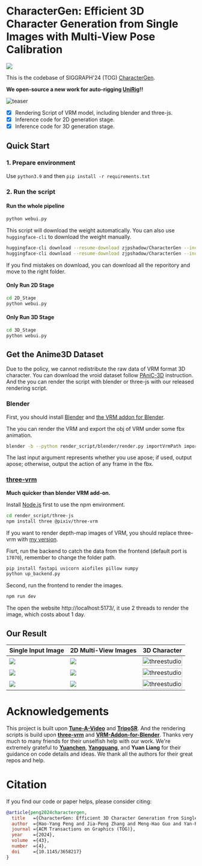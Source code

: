 # CharacterGen: Efficient 3D Character Generation from Single Images with Multi-View Pose Calibration

<a href="https://huggingface.co/spaces/VAST-AI/CharacterGen"><img src="https://img.shields.io/badge/%F0%9F%A4%97%20Gradio%20Demo-Huggingface-orange"></a>

This is the codebase of SIGGRAPH'24 (TOG) [CharacterGen](https://charactergen.github.io/).

**We open-source a new work for auto-rigging [UniRig](https://github.com/VAST-AI-Research/UniRig)!!**

![teaser](./materials/teaser.png)

- [x] Rendering Script of VRM model, including blender and three-js.
- [x] Inference code for 2D generation stage.
- [x] Inference code for 3D generation stage.

## Quick Start

### 1. Prepare environment

Use `python3.9` and then
`pip install -r requirements.txt`

### 2. Run the script

#### Run the whole pipeline

```bash
python webui.py
```

This script will download the weight automatically. 
You can also use `huggingface-cli` to download the weight manually.

```bash
huggingface-cli download --resume-download zjpshadow/CharacterGen --include 2D_Stage/* --local-dir .
huggingface-cli download --resume-download zjpshadow/CharacterGen --include 3D_Stage/* --local-dir .
```

If you find mistakes on download, you can download all the reporitory and move to the right folder.

#### Only Run 2D Stage

```bash
cd 2D_Stage
python webui.py
```

#### Only Run 3D Stage

```bash
cd 3D_Stage
python webui.py
```

## Get the Anime3D Dataset

Due to the policy, we cannot redistribute the raw data of VRM format 3D character.
You can download the vroid dataset follow [PAniC-3D](https://github.com/ShuhongChen/panic3d-anime-reconstruction) instruction.
And the you can render the script with blender or three-js with our released rendering script.

### Blender

First, you should install  [Blender](https://www.blender.org/) and  [the VRM addon for Blender](https://github.com/saturday06/VRM-Addon-for-Blender).

The you can render the VRM and export the obj of VRM under some fbx animation.

```bash
blender -b --python render_script/blender/render.py importVrmPath importFbxPath outputFolder [is_apose]
```

The last input argument represents whether you use apose; if used, output apose; otherwise, output the action of any frame in the fbx.

### [three-vrm](https://github.com/pixiv/three-vrm)

**Much quicker than blender VRM add-on.**

Install [Node.js](https://nodejs.org/) first to use the npm environment.

```bash
cd render_script/three-js
npm install three @pixiv/three-vrm
```

If you want to render depth-map images of VRM, you should replace three-vrm with [my version](/home/zjp/CharacterGen/render_script/three-js/src/three-vrm.js).

Fisrt, run the backend to catch the data from the frontend (default port is `17070`), remember to change the folder path.

```bash
pip install fastapi uvicorn aiofiles pillow numpy
python up_backend.py
```

Second, run the frontend to render the images.

```bash
npm run dev
```

The open the website http://localhost:5173/, it use 2 threads to render the image, which costs about 1 day.

## Our Result

| Single Input Image | 2D Multi-View Images | 3D Character |
|-------|-------|-------|
| ![](./materials/input/1.png) | ![](./materials/ours_multiview/1.png) | <img alt="threestudio" src="./materials/videos/1.gif" width="100%"> |
| ![](./materials/input/2.png) | ![](./materials/ours_multiview/2.png) | <img alt="threestudio" src="./materials/videos/2.gif" width="100%"> |
| ![](./materials/input/3.png) | ![](./materials/ours_multiview/3.png) | <img alt="threestudio" src="./materials/videos/3.gif" width="100%"> |

# Acknowledgements

This project is built upon **[Tune-A-Video](https://github.com/showlab/Tune-A-Video)** and **[TripoSR](https://github.com/VAST-AI-Research/TripoSR)**.
And the rendering scripts is build upon **[three-vrm](https://github.com/pixiv/three-vrm)** and **[VRM-Addon-for-Blender](https://github.com/saturday06/VRM-Addon-for-Blender)**.
Thanks very much to many friends for their unselfish help with our work. We're extremely grateful to **[Yuanchen](https://github.com/bennyguo)**, **[Yangguang](https://scholar.google.com/citations?user=a7AMvgkAAAAJ)**, and **Yuan Liang** for their guidance on code details and ideas.
We thank all the authors for their great repos and help.

# Citation

If you find our code or paper helps, please consider citing:

```bibtex
@article{peng2024charactergen,
  title   ={CharacterGen: Efficient 3D Character Generation from Single Images with Multi-View Pose Canonicalization}, 
  author  ={Hao-Yang Peng and Jia-Peng Zhang and Meng-Hao Guo and Yan-Pei Cao and Shi-Min Hu},
  journal ={ACM Transactions on Graphics (TOG)},
  year    ={2024},
  volume  ={43},
  number  ={4},
  doi     ={10.1145/3658217}
}
```
